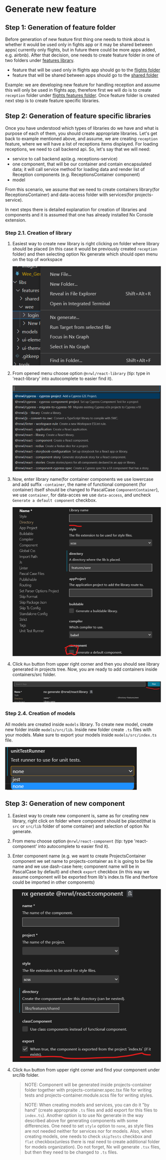 # Generate new feature

## Step 1: Generation of feature folder

Before generation of new feature first thing one needs to think about is whether it would be used only in fights app or it may be shared between apps( currently only flights, but in future there could be more apps added, e.g. airbnb). After that decision, one needs to create feature folder in one of two folders under [features library](../libs/features/).

- feature that will be used only in flights app should go to the [flights folder](../libs/features/flights)
- feature that will be shared between apps should go to the [shared folder](../libs/features/shared)

Example: we are developing new feature for handling reception and assume this will only be used in flights app, therefore first we will do is to create `reception` folder under [flights features folder](../libs/features/flights).
Once feature folder is created next step is to create feature specific libraries.

## Step 2: Generation of feature specific libraries

Once you have understood which types of libraries do we have and what is purpose of each of them, you should create appropriate libraries. Let's get back to example mentioned above, and assume, we are creating `reception` feature, where we will have a list of receptions items displayed. For loading receptions, we need to call backend api. So, let's say that we will need:

- service to call backend api(e.g. receptions-service)
- one component, that will be our container and contain encapsulated data; it will call service method for loading data and render list of Reception components (e.g. ReceptionsContainer component)
- model

From this scenario, we assume that we need to create containers library(for ReceptionsContainer) and data-access folder with services(for projects-service).

In next steps there is detailed explanation for creation of libraries and components and it is assumed that one has already installed Nx Console extension.

### Step 2.1. Creation of library

1. Easiest way to create new library is right clicking on folder where library should be placed (in this case it would be previously created `reception` folder) and then selecting option Nx generate which should open menu on the top of workspace

   ![Choose Nx generate](Images/Frontend_HowToCreateNewFeature/1.png)

2. From opened menu choose option `@nrwl/react-library` (tip: type in 'react-library' into autocomplete to easier find it).

   ![Choose @nrwl/react-library](Images/Frontend_HowToCreateNewFeature/2.png)

3. Now, enter library name(for container components we use lowercase and add suffix `-container`, the name of functional component (for container) itself should be changed to PascalCase `ComponentContainer`), we use `container`, for data-acces we use `data-access`, and uncheck `Generate a default component` checkbox.

   ![Set library name and uncheck Generate default component checkbox](Images/Frontend_HowToCreateNewFeature/3.png)

4. Click `Run` button from upper right corner and then you should see library generated in projects tree. Now, you are ready to add containers inside containers/src folder.

   ![Generated library in projects tree](Images/Frontend_HowToCreateNewFeature/5.png)

### Step 2.4. Creation of models

All models are created inside `models` library. To create new model, create new folder inside `models/src/lib`. Inside new folder create `.ts` files with your models. Make sure to export your models inside `models/src/index.ts` file.

![Choose unitTestRunner none](Images/Frontend_HowToCreateNewFeature/7.png)

## Step 3: Generation of new component

1. Easiest way to create new component is, same as for creating new library, right click on folder where component should be placed(that is `src` or `src/lib` folder of some container) and selection of option Nx generate.
2. From menu choose option `@nrwl/react-component` (tip: type 'react-component' into autocomplete to easier find it).
3. Enter component name (e.g. we want to create ProjectsContainer component we set name to projects-container as it is going to be file name and we use dash-case here; component name will be in PascalCase by default) and check `export` checkbox (in this way we assume component will be exported from lib's index.ts file and therfore could be imported in other components)

   ![Enter component name and check export checkbox](Images/Frontend_HowToCreateNewFeature/8.png)

4. Click `Run` button from upper right corner and find your component under src/lib folder.

   > NOTE: Component will be generated inside projects-container folder together with projects-container.spec.tsx file for writing tests and projects-container.module.scss file for writing styles.

   > NOTE: When creating models and services, you can do it "by hand" (create appropraite `.ts` files and add export for this files to `index.ts`). Another option is to use Nx generate in the way described above for generating components with some differencies. One need to set `style` option to `none`, as style files are not needed neither for services nor for models. Also, when creating models, one needs to check `skipTests` checkbox and `flat` checkbox(unless there is real need to create additional folder for models organization). Do not forget, Nx will generate `.tsx` files, but then they need to be changed to `.ts` files.
